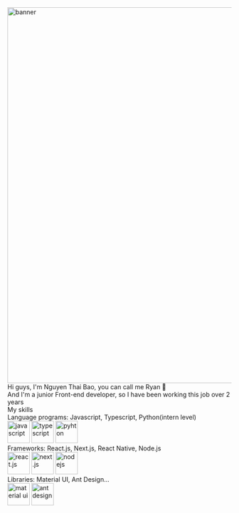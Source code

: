 <img alt="banner" width="845" src="https://user-images.githubusercontent.com/74038190/225813708-98b745f2-7d22-48cf-9150-083f1b00d6c9.gif" />
<div>Hi guys, I'm Nguyen Thai Bao, you can call me Ryan 🤘</div>
<div>And I'm a junior Front-end developer, so I have been working this job over 2 years</div>
<div>
  <div style="">My skills</div>
  <div>
    <div>Language programs: Javascript, Typescript, Python(intern level)</div>
    <div>
      <img alt="javascript" width="50" src="https://encrypted-tbn0.gstatic.com/images?q=tbn:ANd9GcQru4uS0wYUibX4iBXMYXgiEWK6eYr5qikyZg&s" />
      <img alt="typescript" width="50" src="https://cdn-icons-png.flaticon.com/512/5968/5968381.png" />
      <img alt="pyhton" width="50" src="https://cdn.iconscout.com/icon/premium/png-256-thumb/python-11796959-9632870.png?f=webp&w=256" />
    </div>
  </div>
  <div>
    <div>Frameworks: React.js, Next.js, React Native, Node.js</div>
    <div>
      <img alt="react.js" width="50" src="https://w7.pngwing.com/pngs/403/269/png-transparent-react-react-native-logos-brands-in-colors-icon-thumbnail.png" />
      <img alt="next.js" width="50" src="https://static-00.iconduck.com/assets.00/next-js-icon-2048x1234-85gmuivx.png" />
      <img alt="nodejs" width="50" src="https://cdn-icons-png.flaticon.com/512/919/919825.png" />
    </div>
  </div>
  <div>
    <div>Libraries: Material UI, Ant Design...</div>
    <div>
      <img alt="material ui" width="50" src="https://w7.pngwing.com/pngs/761/513/png-transparent-material-ui-logo-thumbnail.png" />
      <img alt="ant design" width="50" src="https://media.licdn.com/dms/image/v2/D5612AQHnyZ1VP5asqg/article-cover_image-shrink_600_2000/article-cover_image-shrink_600_2000/0/1697527676044?e=2147483647&v=beta&t=vja4JJdTLGrJDYaseZDyQ90N3olPkafc-hxOwAx0NHs" />
    </div>
  </div>
</div>
